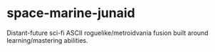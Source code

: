 # space-marine-junaid
Distant-future sci-fi ASCII roguelike/metroidvania fusion built around learning/mastering abilities.
